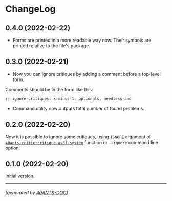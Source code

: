 <a id="x-2840ANTS-CRITIC-2FCHANGELOG-3A-40CHANGELOG-2040ANTS-DOC-2FLOCATIVES-3ASECTION-29"></a>

# ChangeLog

<a id="x-2840ANTS-CRITIC-2FCHANGELOG-3A-3A-7C0-2E4-2E0-7C-2040ANTS-DOC-2FLOCATIVES-3ASECTION-29"></a>

## 0.4.0 (2022-02-22)

* Forms are printed in a more readable way now.
Their symbols are printed relative to the file's package.

<a id="x-2840ANTS-CRITIC-2FCHANGELOG-3A-3A-7C0-2E3-2E0-7C-2040ANTS-DOC-2FLOCATIVES-3ASECTION-29"></a>

## 0.3.0 (2022-02-21)

* Now you can ignore critiques by adding a comment before a top-level form.

Comments should be in the form like this:

`
  ;; ignore-critiques: x-minus-1, optionals, needless-and
`

* Command utility now outputs total number of found problems.

<a id="x-2840ANTS-CRITIC-2FCHANGELOG-3A-3A-7C0-2E2-2E0-7C-2040ANTS-DOC-2FLOCATIVES-3ASECTION-29"></a>

## 0.2.0 (2022-02-20)

Now it is possible to ignore some critiques, using `IGNORE` argument
of [`40ants-critic:critique-asdf-system`][c8a0] function or `--ignore` command line option.

<a id="x-2840ANTS-CRITIC-2FCHANGELOG-3A-3A-7C0-2E1-2E0-7C-2040ANTS-DOC-2FLOCATIVES-3ASECTION-29"></a>

## 0.1.0 (2022-02-20)

Initial version.


[c8a0]: https://40ants.com/40ants-critic/#x-2840ANTS-CRITIC-3ACRITIQUE-ASDF-SYSTEM-20FUNCTION-29

* * *
###### [generated by [40ANTS-DOC](https://40ants.com/doc/)]

